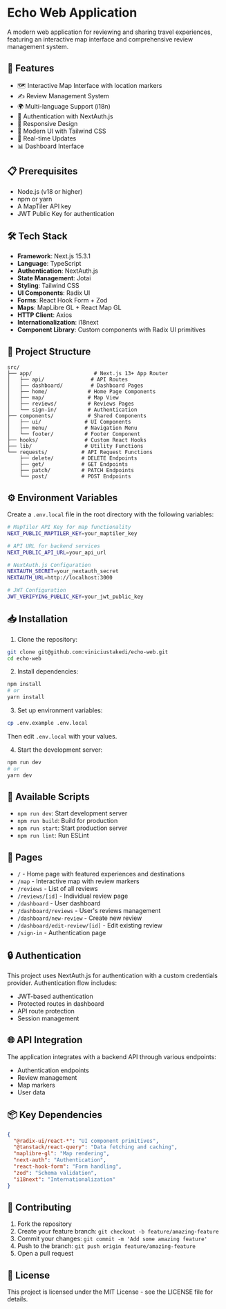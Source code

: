 # Echo Web Application

A modern web application for reviewing and sharing travel experiences, featuring an interactive map interface and comprehensive review management system.

## 🚀 Features

- 🗺️ Interactive Map Interface with location markers
- ✍️ Review Management System
- 🌍 Multi-language Support (i18n)
- 🔐 Authentication with NextAuth.js
- 📱 Responsive Design
- 🎨 Modern UI with Tailwind CSS
- 🔄 Real-time Updates
- 📊 Dashboard Interface

## 📋 Prerequisites

- Node.js (v18 or higher)
- npm or yarn
- A MapTiler API key
- JWT Public Key for authentication

## 🛠️ Tech Stack

- **Framework**: Next.js 15.3.1
- **Language**: TypeScript
- **Authentication**: NextAuth.js
- **State Management**: Jotai
- **Styling**: Tailwind CSS
- **UI Components**: Radix UI
- **Forms**: React Hook Form + Zod
- **Maps**: MapLibre GL + React Map GL
- **HTTP Client**: Axios
- **Internationalization**: i18next
- **Component Library**: Custom components with Radix UI primitives

## 📁 Project Structure

```
src/
├── app/                    # Next.js 13+ App Router
│   ├── api/               # API Routes
│   ├── dashboard/         # Dashboard Pages
│   ├── home/             # Home Page Components
│   ├── map/              # Map View
│   ├── reviews/          # Reviews Pages
│   └── sign-in/          # Authentication
├── components/           # Shared Components
│   ├── ui/              # UI Components
│   ├── menu/            # Navigation Menu
│   └── footer/          # Footer Component
├── hooks/               # Custom React Hooks
├── lib/                 # Utility Functions
└── requests/           # API Request Functions
    ├── delete/         # DELETE Endpoints
    ├── get/            # GET Endpoints
    ├── patch/          # PATCH Endpoints
    └── post/           # POST Endpoints
```

## ⚙️ Environment Variables

Create a `.env.local` file in the root directory with the following variables:

```bash
# MapTiler API Key for map functionality
NEXT_PUBLIC_MAPTILER_KEY=your_maptiler_key

# API URL for backend services
NEXT_PUBLIC_API_URL=your_api_url

# NextAuth.js Configuration
NEXTAUTH_SECRET=your_nextauth_secret
NEXTAUTH_URL=http://localhost:3000

# JWT Configuration
JWT_VERIFYING_PUBLIC_KEY=your_jwt_public_key
```

## 📥 Installation

1. Clone the repository:
```bash
git clone git@github.com:viniciustakedi/echo-web.git
cd echo-web
```

2. Install dependencies:
```bash
npm install
# or
yarn install
```

3. Set up environment variables:
```bash
cp .env.example .env.local
```
Then edit `.env.local` with your values.

4. Start the development server:
```bash
npm run dev
# or
yarn dev
```

## 📄 Available Scripts

- `npm run dev`: Start development server
- `npm run build`: Build for production
- `npm run start`: Start production server
- `npm run lint`: Run ESLint

## 📱 Pages

- `/` - Home page with featured experiences and destinations
- `/map` - Interactive map with review markers
- `/reviews` - List of all reviews
- `/reviews/[id]` - Individual review page
- `/dashboard` - User dashboard
- `/dashboard/reviews` - User's reviews management
- `/dashboard/new-review` - Create new review
- `/dashboard/edit-review/[id]` - Edit existing review
- `/sign-in` - Authentication page

## 🔒 Authentication

This project uses NextAuth.js for authentication with a custom credentials provider. Authentication flow includes:

- JWT-based authentication
- Protected routes in dashboard
- API route protection
- Session management

## 🌐 API Integration

The application integrates with a backend API through various endpoints:

- Authentication endpoints
- Review management
- Map markers
- User data

## 📦 Key Dependencies

```json
{
  "@radix-ui/react-*": "UI component primitives",
  "@tanstack/react-query": "Data fetching and caching",
  "maplibre-gl": "Map rendering",
  "next-auth": "Authentication",
  "react-hook-form": "Form handling",
  "zod": "Schema validation",
  "i18next": "Internationalization"
}
```

## 🤝 Contributing

1. Fork the repository
2. Create your feature branch: `git checkout -b feature/amazing-feature`
3. Commit your changes: `git commit -m 'Add some amazing feature'`
4. Push to the branch: `git push origin feature/amazing-feature`
5. Open a pull request

## 📝 License

This project is licensed under the MIT License - see the LICENSE file for details.
